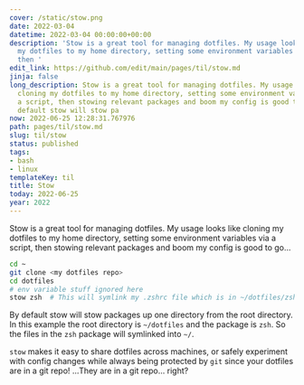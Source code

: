 ```yaml
---
cover: /static/stow.png
date: 2022-03-04
datetime: 2022-03-04 00:00:00+00:00
description: 'Stow is a great tool for managing dotfiles. My usage looks like cloning
  my dotfiles to my home directory, setting some environment variables via a script,
  then '
edit_link: https://github.com/edit/main/pages/til/stow.md
jinja: false
long_description: Stow is a great tool for managing dotfiles. My usage looks like
  cloning my dotfiles to my home directory, setting some environment variables via
  a script, then stowing relevant packages and boom my config is good to go... By
  default stow will stow pa
now: 2022-06-25 12:28:31.767976
path: pages/til/stow.md
slug: til/stow
status: published
tags:
- bash
- linux
templateKey: til
title: Stow
today: 2022-06-25
year: 2022
---
```


Stow is a great tool for managing dotfiles. My usage looks like cloning my dotfiles to my home directory, setting some environment variables via a script, then stowing relevant packages and boom my config is good to go...

```bash
cd ~
git clone <my dotfiles repo>
cd dotfiles
# env variable stuff ignored here
stow zsh  # This will symlink my .zshrc file which is in ~/dotfiles/zsh to ~/.zshrc
```
By default stow will stow packages up one directory from the root directory. 
In this example the root directory is `~/dotfiles` and the package is `zsh`.
So the files in the `zsh` package will symlinked into `~/`.

`stow` makes it easy to share dotfiles across machines, or safely experiment with config changes while always being protected by `git` since your dotfiles are in a git repo!
...They are in a git repo... right?